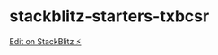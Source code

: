 # stackblitz-starters-txbcsr

[Edit on StackBlitz ⚡️](https://stackblitz.com/edit/stackblitz-starters-txbcsr)